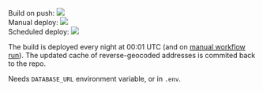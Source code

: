 
Build on push: ![](https://github.com/fruktkartan/fruktsam/workflows/Build%20(and%20deploy)/badge.svg?branch=master&event=push)  
Manual deploy: ![](https://github.com/fruktkartan/fruktsam/workflows/Build%20(and%20deploy)/badge.svg?branch=master&event=workflow_dispatch)  
Scheduled deploy: ![](https://github.com/fruktkartan/fruktsam/workflows/Build%20(and%20deploy)/badge.svg?branch=master&event=schedule)  

The build is deployed every night at 00:01 UTC (and on [manual workflow run](https://github.com/fruktkartan/fruktsam/actions?query=workflow%3A%22Build+%28and+deploy%29%22)).
The updated cache of reverse-geocoded addresses is commited back to the repo.

Needs `DATABASE_URL` environment variable, or in `.env`.
